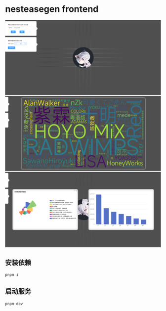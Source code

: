 # nesteasegen frontend

![main](./main.png)
![netease](./netease.png)
![bili](./bili.png)
## 安装依赖

```bash
pnpm i
```

## 启动服务

```bash
pnpm dev
```